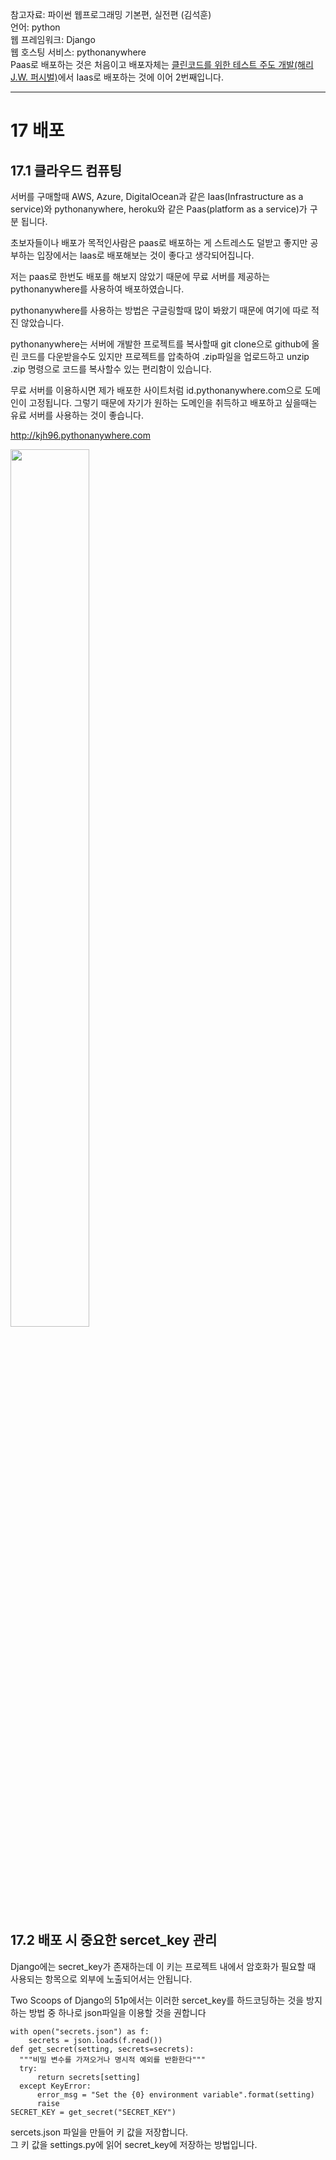참고자료: 파이썬 웹프로그래밍 기본편, 실전편 (김석훈)   
언어: python   
웹 프레임워크: Django   
웹 호스팅 서비스: pythonanywhere      
Paas로 배포하는 것은 처음이고 배포자체는 [클린코드를 위한 테스트 주도 개발(해리 J.W. 퍼시벌)](https://github.com/KimJaeHwan96/TDDforCleanCode)에서 Iaas로 배포하는 것에 이어 2번째입니다.    

- - -

# 17 배포
## 17.1 클라우드 컴퓨팅
서버를 구매할때 AWS, Azure, DigitalOcean과 같은 Iaas(Infrastructure as a service)와 pythonanywhere, heroku와 같은 Paas(platform as a service)가 구분 됩니다.   

초보자들이나 배포가 목적인사람은 paas로 배포하는 게 스트레스도 덜받고 좋지만 공부하는 입장에서는 Iaas로 배포해보는 것이 좋다고 생각되어집니다.    

저는 paas로 한번도 배포를 해보지 않았기 때문에 무료 서버를 제공하는 pythonanywhere를 사용하여 배포하였습니다.    

pythonanywhere를 사용하는 방법은 구글링할때 많이 봐왔기 때문에 여기에 따로 적진 않았습니다.   
  
pythonanywhere는 서버에 개발한 프로젝트를 복사할때 git clone으로 github에 올린 코드를 다운받을수도 있지만 프로젝트를 압축하여 .zip파일을 업로드하고 unzip .zip 명령으로 코드를 복사할수 있는 편리함이 있습니다.   

무료 서버를 이용하시면 제가 배포한 사이트처럼 id.pythonanywhere.com으로 도메인이 고정됩니다. 그렇기 때문에 자기가 원하는 도메인을 취득하고 배포하고 싶을때는 유료 서버를 사용하는 것이 좋습니다.  

http://kjh96.pythonanywhere.com   


<img src="https://user-images.githubusercontent.com/64777061/95173599-d7914000-07f3-11eb-9892-a00aafb4050b.PNG" width="50%" height="60%"></img>


## 17.2 배포 시 중요한 sercet_key 관리
Django에는 secret_key가 존재하는데 이 키는 프로젝트 내에서 암호화가 필요할 때 사용되는 항목으로 외부에 노출되어서는 안됩니다.   

Two Scoops of Django의 51p에서는 이러한 sercet_key를 하드코딩하는 것을 방지하는 방법 중 하나로 json파일을 이용할 것을 권합니다   


    with open("secrets.json") as f:
        secrets = json.loads(f.read())
    def get_secret(setting, secrets=secrets):
      """비밀 변수를 가져오거나 명시적 예외를 반환한다"""
      try:
          return secrets[setting]
      except KeyError:
          error_msg = "Set the {0} environment variable".format(setting)
          raise
    SECRET_KEY = get_secret("SECRET_KEY")
    
    
sercets.json 파일을 만들어 키 값을 저장합니다.   
그 키 값을 settings.py에 읽어 secret_key에 저장하는 방법입니다.

